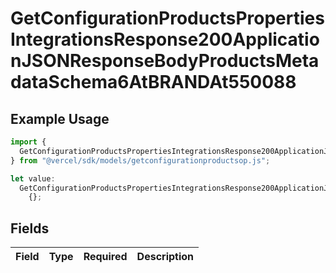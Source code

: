 # GetConfigurationProductsPropertiesIntegrationsResponse200ApplicationJSONResponseBodyProductsMetadataSchema6AtBRANDAt550088

## Example Usage

```typescript
import {
  GetConfigurationProductsPropertiesIntegrationsResponse200ApplicationJSONResponseBodyProductsMetadataSchema6AtBRANDAt550088,
} from "@vercel/sdk/models/getconfigurationproductsop.js";

let value:
  GetConfigurationProductsPropertiesIntegrationsResponse200ApplicationJSONResponseBodyProductsMetadataSchema6AtBRANDAt550088 =
    {};
```

## Fields

| Field       | Type        | Required    | Description |
| ----------- | ----------- | ----------- | ----------- |